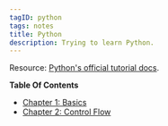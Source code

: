 ```yaml
---
tagID: python
tags: notes
title: Python
description: Trying to learn Python.
---
```


Resource: [Python's official tutorial docs](https://docs.python.org/3/tutorial/index.html).

**Table Of Contents**

* [Chapter 1: Basics](1-PythonBasics)
* [Chapter 2: Control Flow](2-PythonControlFlow)
